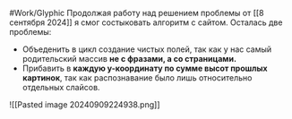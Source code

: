 #Work/Glyphic
Продолжая работу над решением проблемы от [[8 сентября 2024]] я смог состыковать алгоритм с сайтом. Осталась две проблемы:
- Объеденить в цикл создание чистых полей, так как у нас самый родительский массив **не с фразами, а со страницами.**
- Прибавить в **каждую y-координату по сумме высот прошлых картинок**, так как распознавание было лишь относительно отдельных слайсов.

![[Pasted image 20240909224938.png]]